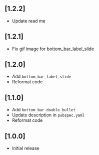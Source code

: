 ## [1.2.2]

* Update read me

## [1.2.1]

* Fix gif image for bottom_bar_label_slide

## [1.2.0]

* Add `bottom_bar_label_slide`
* Reformat code

## [1.1.0]

* Add `bottom_bar_double_bullet`
* Update description in `pubspec.yaml`
* Reformat code

## [1.0.0]

* Initial release
